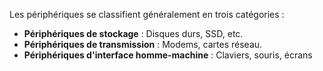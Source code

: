 Les périphériques se classifient généralement en trois catégories :

- **Périphériques de stockage** : Disques durs, SSD, etc.
- **Périphériques de transmission** : Modems, cartes réseau.
- **Périphériques d'interface homme-machine** : Claviers, souris, écrans